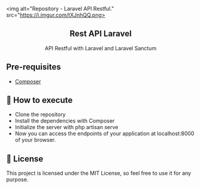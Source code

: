 <img alt="Repository - Laravel API Restful." src="https://i.imgur.com/tXJnhQQ.png>
<h2 align="center">
  Rest API Laravel
</h2>
<p align="center">
  API Restful with Laravel and Laravel Sanctum
</p>

## Pre-requisites

- [Composer](https://getcomposer.org)

## 🚀 How to execute

- Clone the repository
- Install the dependencies with Composer
- Initialize the server with php artisan serve
- Now you can access the endpoints of your application at localhost:8000 of your browser.

## :memo: License

This project is licensed under the MIT License, so feel free to use it for any purpose.
